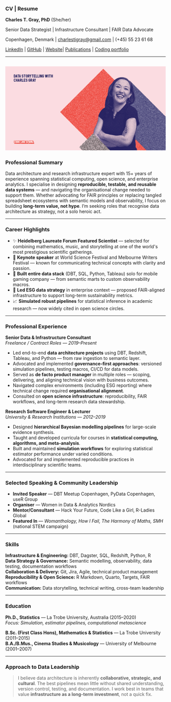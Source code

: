 ### CV | Resume

**Charles T. Gray, PhD** (She/her)

Senior Data Strategist | Infrastructure Consultant | FAIR Data Advocate  

Copenhagen, Denmark | charlestigray@gmail.com | (+45) 55 23 61 68  

[LinkedIn](https://www.linkedin.com/in/charles-t-gray/) | [GitHub](https://github.com/softloud) | [Website](https://softloud.github.io/good-enough/)| [Publications](https://scholar.google.com/citations?user=7ZGTepkAAAAJ&hl=en) | [Coding portfolio](https://softloud.github.io/good-enough/research/research.html#code)   

---
![](codelikeagirl.jpg)
---

### Professional Summary
Data architecture and research infrastructure expert with 15+ years of experience spanning statistical computing, open science, and enterprise analytics. I specialise in designing **reproducible, testable, and reusable data systems** — and navigating the organisational change needed to support them. Whether advocating for FAIR principles or replacing tangled spreadsheet ecosystems with semantic models and observability, I focus on building **long-term value, not hype**. I’m seeking roles that recognise data architecture as strategy, not a solo heroic act.

---

### Career Highlights
- ✨ **Heidelberg Laureate Forum Featured Scientist** — selected for combining mathematics, music, and storytelling at one of the world's most prestigious scientific gatherings.
- 🎤 **Keynote speaker** at World Science Festival and Melbourne Writers Festival — known for communicating technical concepts with clarity and passion.
- 🧹 **Built entire data stack** (DBT, SQL, Python, Tableau) solo for mobile gaming company — from semantic marts to custom observability macros.
- 🚀 **Led ESG data strategy** in enterprise context — proposed FAIR-aligned infrastructure to support long-term sustainability metrics.
- 📈 **Simulated robust pipelines** for statistical inference in academic research — now widely cited in open science circles.

---

### Professional Experience

**Senior Data & Infrastructure Consultant**  
*Freelance / Contract Roles — 2019–Present*

- Led end-to-end **data architecture projects** using DBT, Redshift, Tableau, and Python — from raw ingestion to semantic layer.
- Advocated and implemented **governance-first approaches**: versioned simulation pipelines, testing macros, CI/CD for data models.
- Served as **de facto product manager** in multiple roles — scoping, delivering, and aligning technical vision with business outcomes.
- Navigated complex environments (including ESG reporting) where technical change required **organisational alignment**.
- Consulted on **open science infrastructure**: reproducibility, FAIR workflows, and long-term research data stewardship.

**Research Software Engineer & Lecturer**  
*University & Research Institutions — 2012–2019*

- Designed **hierarchical Bayesian modelling pipelines** for large-scale evidence synthesis.
- Taught and developed curricula for courses in **statistical computing, algorithms, and meta-analysis**.
- Built and maintained **simulation workflows** for exploring statistical estimator performance under varied conditions.
- Advocated for and implemented reproducible practices in interdisciplinary scientific teams.

---

### Selected Speaking & Community Leadership
- **Invited Speaker** — DBT Meetup Copenhagen, PyData Copenhagen, useR Group
- **Organiser** — Women in Data & Analytics Nordics
- **Mentor/Consultant** — Hack Your Future, Code Like a Girl, R-Ladies Global
- **Featured In** — *Womanthology, How I Fail, The Harmony of Maths, SMH* (national STEM campaign)

---

### Skills
**Infrastructure & Engineering:** DBT, Dagster, SQL, Redshift, Python, R  
**Data Strategy & Governance:** Semantic modelling, observability, data testing, documentation workflows  
**Collaboration & Delivery:** Git, Jira, Agile, technical product management  
**Reproducibility & Open Science:** R Markdown, Quarto, Targets, FAIR workflows  
**Communication:** Data storytelling, technical writing, cross-team leadership

---

### Education
**Ph.D., Statistics** — La Trobe University, Australia (2015–2020)  
*Focus: Simulation, estimator pipelines, computational metascience*  

**B.Sc. (First Class Hons), Mathematics & Statistics** — La Trobe University (2011–2015)  
**B.A./B.Mus., Cinema Studies & Musicology** — University of Melbourne (2001–2007)

---

### Approach to Data Leadership
> I believe data architecture is inherently **collaborative, strategic, and cultural**. The best pipelines mean little without shared understanding, version control, testing, and documentation. I work best in teams that value **infrastructure as a long-term investment**, not a quick fix.

